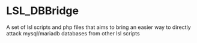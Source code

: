 # LSL_DBBridge
A set of lsl scripts and php files that aims to bring an easier way to directly attack mysql/mariadb databases from other lsl scripts
